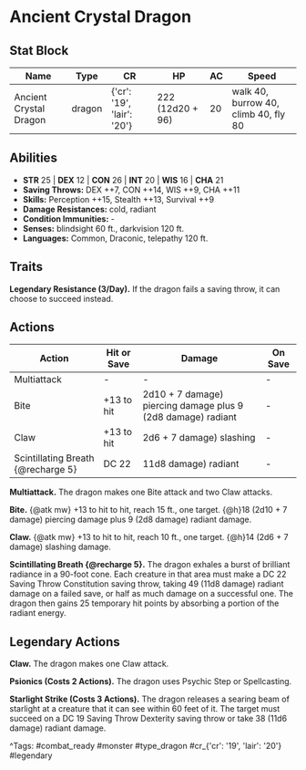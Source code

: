 # Ancient Crystal Dragon

## Stat Block

| Name | Type | CR | HP | AC | Speed |
|------|------|----|----|----|-------|
| Ancient Crystal Dragon | dragon | {'cr': '19', 'lair': '20'} | 222 (12d20 + 96) | 20 | walk 40, burrow 40, climb 40, fly 80 |

## Abilities

- **STR** 25 | **DEX** 12 | **CON** 26 | **INT** 20 | **WIS** 16 | **CHA** 21
- **Saving Throws:** DEX ++7, CON ++14, WIS ++9, CHA ++11  
- **Skills:** Perception ++15, Stealth ++13, Survival ++9  
- **Damage Resistances:** cold, radiant  
- **Condition Immunities:** -  
- **Senses:** blindsight 60 ft., darkvision 120 ft.  
- **Languages:** Common, Draconic, telepathy 120 ft.

## Traits

**Legendary Resistance (3/Day).** If the dragon fails a saving throw, it can choose to succeed instead.


## Actions

| Action | Hit or Save | Damage | On Save |
|--------|--------------|--------|----------|
| Multiattack | - | - | - |
| Bite | +13 to hit | 2d10 + 7 damage) piercing damage plus 9 (2d8 damage) radiant | - |
| Claw | +13 to hit | 2d6 + 7 damage) slashing | - |
| Scintillating Breath {@recharge 5} | DC 22 | 11d8 damage) radiant | - |

**Multiattack.** The dragon makes one Bite attack and two Claw attacks.

**Bite.** {@atk mw} +13 to hit to hit, reach 15 ft., one target. {@h}18 (2d10 + 7 damage) piercing damage plus 9 (2d8 damage) radiant damage.

**Claw.** {@atk mw} +13 to hit to hit, reach 10 ft., one target. {@h}14 (2d6 + 7 damage) slashing damage.

**Scintillating Breath {@recharge 5}.** The dragon exhales a burst of brilliant radiance in a 90-foot cone. Each creature in that area must make a DC 22 Saving Throw Constitution saving throw, taking 49 (11d8 damage) radiant damage on a failed save, or half as much damage on a successful one. The dragon then gains 25 temporary hit points by absorbing a portion of the radiant energy.

## Legendary Actions

**Claw.** The dragon makes one Claw attack.

**Psionics (Costs 2 Actions).** The dragon uses Psychic Step or Spellcasting.

**Starlight Strike (Costs 3 Actions).** The dragon releases a searing beam of starlight at a creature that it can see within 60 feet of it. The target must succeed on a DC 19 Saving Throw Dexterity saving throw or take 38 (11d6 damage) radiant damage.



^Tags: #combat_ready #monster #type_dragon #cr_{'cr': '19', 'lair': '20'} #legendary